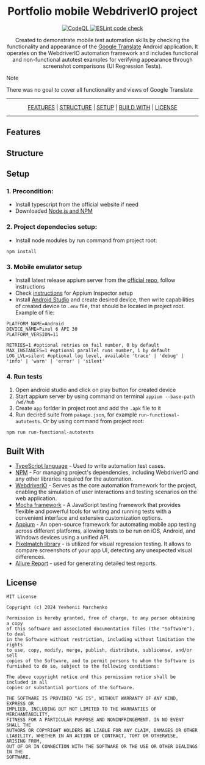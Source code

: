 <h1 align="center">Portfolio mobile WebdriverIO project</h1>

<div style="text-align: center;">
  <a href="https://github.com/jectoric/portfolio-mobile-wdio-prj/actions/workflows/codeql.yml">
    <img src="https://github.com/jectoric/portfolio-mobile-wdio-prj/actions/workflows/codeql.yml/badge.svg" alt="CodeQL">
  </a>
  <a href="https://github.com/jectoric/portfolio-mobile-wdio-prj/actions/workflows/eslint.yml">
    <img src="https://github.com/jectoric/portfolio-mobile-wdio-prj/actions/workflows/eslint.yml/badge.svg" alt="ESLint code check">
  </a>
</div>

<p align="center">
  Created to demonstrate mobile test automation skills by checking the functionality and appearance of the <a href="https://play.google.com/store/apps/details?id=com.google.android.apps.translate">Google Translate</a> Android application. It operates on the WebdriverIO automation framework and includes functional and non-functional autotest examples for verifying appearance through screenshot comparisons (UI Regression Tests).
</p>

> [!NOTE]
> There was no goal to cover all functionality and views of Google Translate

***

<p align="center">
  <a href="#features">FEATURES</a> |
  <a href="#structure">STRUCTURE</a> |
  <a href="#setup">SETUP</a> |
  <a href="#built-with">BUILD WITH</a> |
  <a href="#license">LICENSE</a>
</p>

***

## Features 

## Structure

## Setup
### 1. Precondition:
- Install typescript from the official website if need
- Downloaded [Node.js and NPM](https://radixweb.com/blog/installing-npm-and-nodejs-on-windows-and-mac)

### 2. Project dependecies setup:
- Install node modules by run command from project root:
```
npm install
```

### 3. Mobile emulator setup
- Install latest release appium server from the [official repo](https://github.com/appium/appium), follow instructions
- Check [instructions](./docs/APPIUM.md) for Appium Inspector setup 
- Install [Android Studio](https://developer.android.com/studio) and create desired device, then write capabilities of created device to `.env` file, that should be located in project root. Example of file:
```
PLATFORM_NAME=Android
DEVICE_NAME=Pixel 6 API 30
PLATFORM_VERSION=11

RETRIES=1 #optional retries on fail number, 0 by default
MAX_INSTANCES=1 #optional parallel runs number, 1 by default
LOG_LVL=silent #optional log level, available 'trace' | 'debug' | 'info' | 'warn' | 'error' | 'silent'
```
### 4. Run tests
1. Open android studio and click on play button for created device
2. Start appium server by using command on terminal `appium --base-path /wd/hub`
3. Create `app` forlder in project root and add the `.apk` file to it
4. Run decired suite from `pakage.json`, for example `run-functional-autotests`. Or by using command from project root:
```
npm run run-functional-autotests
```

## Built With
- [TypeScript language](https://www.typescriptlang.org/) - Used to write automation test cases.
- [NPM](https://www.npmjs.com/) - For managing project's dependencies, including WebdriverIO and any other libraries required for the automation.
- [WebdriverIO](https://webdriver.io/uk/) - Serves as the core automation framework for the project, enabling the simulation of user interactions and testing scenarios on the web application.
- [Mocha framework](https://github.com/mochajs/mocha) - A JavaScript testing framework that provides flexible and powerful tools for writing and running tests with a convenient interface and extensive customization options.
- [Appium](https://github.com/appium/appium) - An open-source framework for automating mobile app testing across different platforms, allowing tests to be run on iOS, Android, and Windows devices using a unified API.
- [Pixelmatch library](https://github.com/mapbox/pixelmatch) - is utilized for visual regression testing. It allows to compare screenshots of your app UI, detecting any unexpected visual differences.
- [Allure Report](https://webdriver.io/docs/allure-reporter/) - used for generating detailed test reports.

## License
```
MIT License

Copyright (c) 2024 Yevhenii Marchenko

Permission is hereby granted, free of charge, to any person obtaining a copy
of this software and associated documentation files (the "Software"), to deal
in the Software without restriction, including without limitation the rights
to use, copy, modify, merge, publish, distribute, sublicense, and/or sell
copies of the Software, and to permit persons to whom the Software is
furnished to do so, subject to the following conditions:

The above copyright notice and this permission notice shall be included in all
copies or substantial portions of the Software.

THE SOFTWARE IS PROVIDED "AS IS", WITHOUT WARRANTY OF ANY KIND, EXPRESS OR
IMPLIED, INCLUDING BUT NOT LIMITED TO THE WARRANTIES OF MERCHANTABILITY,
FITNESS FOR A PARTICULAR PURPOSE AND NONINFRINGEMENT. IN NO EVENT SHALL THE
AUTHORS OR COPYRIGHT HOLDERS BE LIABLE FOR ANY CLAIM, DAMAGES OR OTHER
LIABILITY, WHETHER IN AN ACTION OF CONTRACT, TORT OR OTHERWISE, ARISING FROM,
OUT OF OR IN CONNECTION WITH THE SOFTWARE OR THE USE OR OTHER DEALINGS IN THE
SOFTWARE.
```